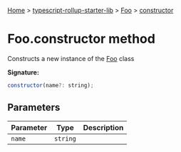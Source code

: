 [Home](./index) &gt; [typescript-rollup-starter-lib](./typescript-rollup-starter-lib.md) &gt; [Foo](./typescript-rollup-starter-lib.foo.md) &gt; [constructor](./typescript-rollup-starter-lib.foo.constructor.md)

# Foo.constructor method

Constructs a new instance of the [Foo](./typescript-rollup-starter-lib.foo.md) class

**Signature:**
```javascript
constructor(name?: string);
```

## Parameters

|  Parameter | Type | Description |
|  --- | --- | --- |
|  `name` | `string` |  |

